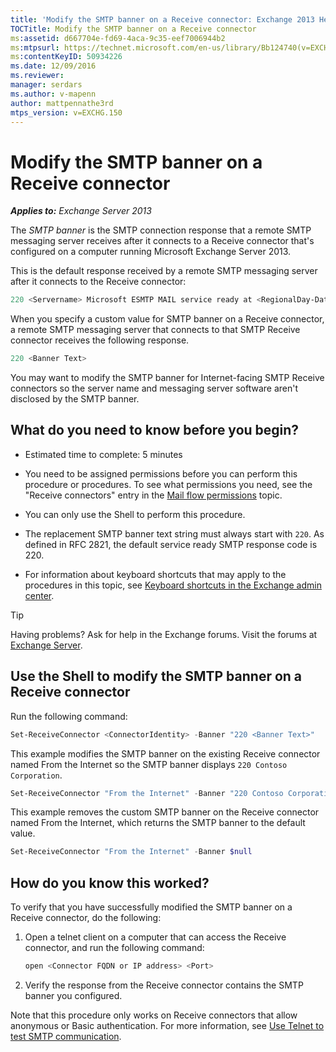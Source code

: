 ```yaml
---
title: 'Modify the SMTP banner on a Receive connector: Exchange 2013 Help'
TOCTitle: Modify the SMTP banner on a Receive connector
ms:assetid: d667704e-fd69-4aca-9c35-eef7006944b2
ms:mtpsurl: https://technet.microsoft.com/en-us/library/Bb124740(v=EXCHG.150)
ms:contentKeyID: 50934226
ms.date: 12/09/2016
ms.reviewer: 
manager: serdars
ms.author: v-mapenn
author: mattpennathe3rd
mtps_version: v=EXCHG.150
---
```


# Modify the SMTP banner on a Receive connector

_**Applies to:** Exchange Server 2013_

The *SMTP banner* is the SMTP connection response that a remote SMTP messaging server receives after it connects to a Receive connector that's configured on a computer running Microsoft Exchange Server 2013.

This is the default response received by a remote SMTP messaging server after it connects to the Receive connector:

```powershell
220 <Servername> Microsoft ESMTP MAIL service ready at <RegionalDay-Date-24HourTimeFormat> <RegionalTimeZoneOffset>
```

When you specify a custom value for SMTP banner on a Receive connector, a remote SMTP messaging server that connects to that SMTP Receive connector receives the following response.

```powershell
220 <Banner Text>
```

You may want to modify the SMTP banner for Internet-facing SMTP Receive connectors so the server name and messaging server software aren't disclosed by the SMTP banner.

## What do you need to know before you begin?

- Estimated time to complete: 5 minutes

- You need to be assigned permissions before you can perform this procedure or procedures. To see what permissions you need, see the "Receive connectors" entry in the [Mail flow permissions](mail-flow-permissions-exchange-2013-help.md) topic.

- You can only use the Shell to perform this procedure.

- The replacement SMTP banner text string must always start with `220`. As defined in RFC 2821, the default service ready SMTP response code is 220.

- For information about keyboard shortcuts that may apply to the procedures in this topic, see [Keyboard shortcuts in the Exchange admin center](keyboard-shortcuts-in-the-exchange-admin-center-2013-help.md).

> [!TIP]
> Having problems? Ask for help in the Exchange forums. Visit the forums at [Exchange Server](https://go.microsoft.com/fwlink/p/?linkid=60612).

## Use the Shell to modify the SMTP banner on a Receive connector

Run the following command:

```powershell
Set-ReceiveConnector <ConnectorIdentity> -Banner "220 <Banner Text>"
```

This example modifies the SMTP banner on the existing Receive connector named From the Internet so the SMTP banner displays `220 Contoso Corporation`.

```powershell
Set-ReceiveConnector "From the Internet" -Banner "220 Contoso Corporation"
```

This example removes the custom SMTP banner on the Receive connector named From the Internet, which returns the SMTP banner to the default value.

```powershell
Set-ReceiveConnector "From the Internet" -Banner $null
```

## How do you know this worked?

To verify that you have successfully modified the SMTP banner on a Receive connector, do the following:

1. Open a telnet client on a computer that can access the Receive connector, and run the following command:

   ```powershell
   open <Connector FQDN or IP address> <Port>
   ```

2. Verify the response from the Receive connector contains the SMTP banner you configured.

Note that this procedure only works on Receive connectors that allow anonymous or Basic authentication. For more information, see [Use Telnet to test SMTP communication](use-telnet-to-test-smtp-communication-exchange-2013-help.md).
